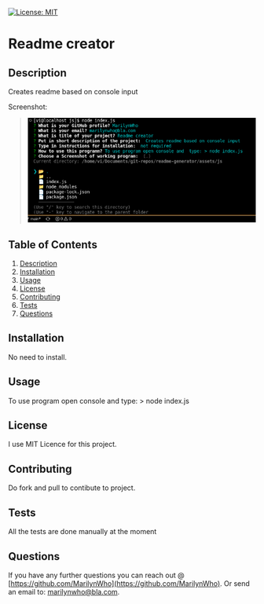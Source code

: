 [![License: MIT](https://img.shields.io/badge/License-MIT-yellow.svg)](https://opensource.org/licenses/MIT)

# Readme creator

## Description

Creates readme based on console input

Screenshot:

  > ![Screenshot](../img/screenshot-README-generator.png)

## Table of Contents

1. [Description](#Description)
2. [Installation](#Installation)
3. [Usage](#Usage)
4. [License](#License)
5. [Contributing](#Contributing)
6. [Tests](#Tests)
7. [Questions](#Questions)

## Installation

No need to install.

## Usage

To use program open console and  type: > node index.js

## License

I use MIT Licence for this project.

## Contributing

Do fork and pull to contibute to project.

## Tests

All the tests are done manually at the moment

## Questions

If you have any further questions you can reach out @ [https://github.com/MarilynWho](https://github.com/MarilynWho).
Or send an email to: marilynwho@bla.com.
